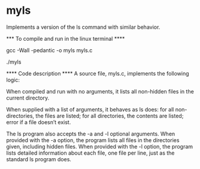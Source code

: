 # myls
Implements a version of the ls command with similar behavior.

*** To compile and run in the linux terminal ****

gcc -Wall -pedantic -o myls myls.c

./myls


**** Code description ****
A source file, myls.c, implements the following logic:

When compiled and run with no arguments, it lists all non-hidden files in the current directory. 

When supplied with a list of arguments, it behaves as ls does: 
  for all non-directories,  the files are listed; 
  for all directories,  the contents are listed; 
  error if a file doesn’t exist. 
   

The ls program also accepts the -a and -l optional arguments. 
When provided with the -a option, the program  lists all files in the directories given, including hidden files.
When provided with the -l option, the program lists detailed information about each file, one file per line, just as the standard ls program does.
